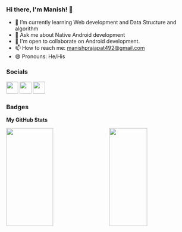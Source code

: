 ### Hi there, I'm Manish! 👋

- 🌱 I’m currently learning Web development and Data Structure and algorithm
- 💬 Ask me about Native Android development
- 🤝  I'm open to collaborate on Android development.
- 📫 How to reach me: manishprajapat492@gmail.com
- 😄 Pronouns: He/His

### Socials
                  
                  
<p align="left">
                          
<a href="https://www.github.com/manish079" target="_blank" rel="noreferrer"><img src="https://raw.githubusercontent.com/danielcranney/readme-generator/main/public/icons/socials/github.svg" width="32" height="32" /></a>     <a href="https://www.linkedin.com/in/manish079" target="_blank" rel="noreferrer"><img src="https://raw.githubusercontent.com/danielcranney/readme-generator/main/public/icons/socials/linkedin.svg" width="32" height="32" /></a>  <a href="https://www.twitter.com/Mprajapat79" target="_blank" rel="noreferrer"><img src="https://raw.githubusercontent.com/danielcranney/readme-generator/main/public/icons/socials/twitter.svg" width="32" height="32" /></a></p>                        

                      
 ### Badges
 
<b>My GitHub Stats</b>          

<img align="left" width="50%" height="26%" src="https://github-readme-stats.vercel.app/api?username=manish079&show_icons=true&theme=radical"/>
<a href="http://www.github.com/manish079"><img align = "right" width="45%" height="26%" src="https://github-readme-streak-stats.herokuapp.com/?user=manish079&stroke=ffffff&background=1c1917&ring=F62817&fire=FFC719&currStreakNum=ffffff&currStreakLabel=D93A7C&sideNums=ffffff&sideLabels=ffffff&dates=ffffff&hide_border=true" /></a>











